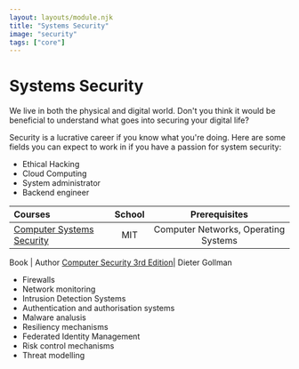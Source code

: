 ```yaml
---
layout: layouts/module.njk
title: "Systems Security"
image: "security"
tags: ["core"]
---
```


<!-- Start Heading -->

# Systems Security

We live in both the physical and digital world. Don't you think it would be beneficial to understand what goes into securing your digital life?

<!-- End Heading -->

<!-- Start Rationale -->

Security is a lucrative career if you know what you're doing. Here are some fields you can expect to work in if you have a passion for system security:

- Ethical Hacking
- Cloud Computing
- System administrator
- Backend engineer
<!-- End Rationale -->

<!-- Start Resources -->

| Courses                                                                                               | School |            Prerequisites             |
| :---------------------------------------------------------------------------------------------------- | :----: | :----------------------------------: |
| [Computer Systems Security](https://www.youtube.com/playlist?list=PLUl4u3cNGP62K2DjQLRxDNRi0z2IRWnNh) |  MIT   | Computer Networks, Operating Systems |

<!-- End Resources -->

<!-- Start RecommendedBooks -->

Book | Author
[Computer Security 3rd Edition](https://www.amazon.co.uk/Computer-Security-Third-Dieter-Gollmann/dp/0470741155)| Dieter Gollman

<!-- End RecommendedBooks -->

<!-- Start Checklist -->

- Firewalls
- Network monitoring
- Intrusion Detection Systems
- Authentication and authorisation systems
- Malware analusis
- Resiliency mechanisms
- Federated Identity Management
- Risk control mechanisms
- Threat modelling
<!-- End Checklist -->
